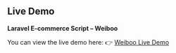 ## Live Demo

**Laravel E-commerce Script – Weiboo**

You can view the live demo here: 👉 [Weiboo Live Demo](https://weiboo.pixcelsthemes.com/weiboo/index.html)
